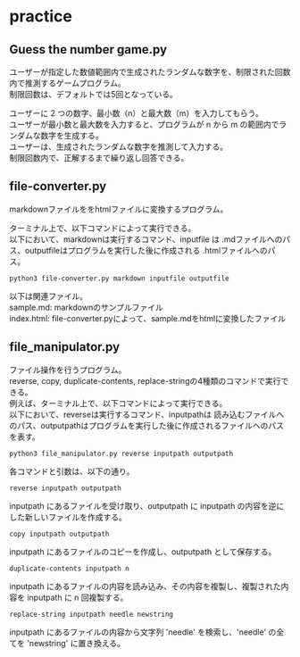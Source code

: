 # practice

## Guess the number game.py
ユーザーが指定した数値範囲内で生成されたランダムな数字を、制限された回数内で推測するゲームプログラム。  
制限回数は、デフォルトでは5回となっている。

ユーザーに 2 つの数字、最小数（n）と最大数（m）を入力してもらう。  
ユーザーが最小数と最大数を入力すると、プログラムが n から m の範囲内でランダムな数字を生成する。  
ユーザーは、生成されたランダムな数字を推測して入力する。  
制限回数内で、正解するまで繰り返し回答できる。



## file-converter.py
markdownファイルををhtmlファイルに変換するプログラム。  

ターミナル上で、以下コマンドによって実行できる。  
以下において、markdownは実行するコマンド、inputfile は .mdファイルへのパス、outputfileはプログラムを実行した後に作成される .htmlファイルへのパス。  
```
python3 file-converter.py markdown inputfile outputfile
```  

以下は関連ファイル。  
sample.md: markdownのサンプルファイル  
index.html: file-converter.pyによって、sample.mdをhtmlに変換したファイル  

## file_manipulator.py
ファイル操作を行うプログラム。  
reverse, copy, duplicate-contents, replace-stringの4種類のコマンドで実行できる。  
例えば、ターミナル上で、以下コマンドによって実行できる。  
以下において、reverseは実行するコマンド、inputpathは 読み込むファイルへのパス、outputpathはプログラムを実行した後に作成されるファイルへのパスを表す。  
```
python3 file_manipulator.py reverse inputpath outputpath
```  


各コマンドと引数は、以下の通り。  
```
reverse inputpath outputpath
```
 inputpath にあるファイルを受け取り、outputpath に inputpath の内容を逆にした新しいファイルを作成する。
```
copy inputpath outputpath
```
 inputpath にあるファイルのコピーを作成し、outputpath として保存する。
```
duplicate-contents inputpath n
```
inputpath にあるファイルの内容を読み込み、その内容を複製し、複製された内容を inputpath に n 回複製する。
```
replace-string inputpath needle newstring
```
inputpath にあるファイルの内容から文字列 'needle' を検索し、'needle' の全てを 'newstring' に置き換える。


